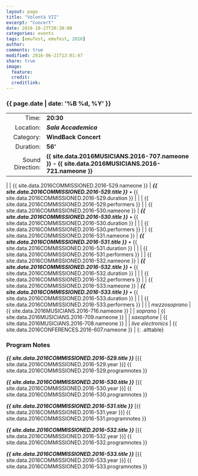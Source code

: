 ```yaml
---
layout: page
title: "Volontà VII"
excerpt: "Concert"
date: 2016-10-27T20:30:00
categories: events
tags: [emufest, emufest, 2016]
author:
comments: true
modified: 2016-06-21T13:01:47
share: true
image:
  feature:
  credit:
  creditlink:
---
```


### {{ page.date | date: '%B %d, %Y' }}

|  |  |
|------------:|:------------|
| Time: | **20:30** |
| Location: | ***Sala Accademica*** |
| Category: | **WindBack Concert** |
| Duration: | **56'** |
| Sound Direction: | **{{ site.data.2016MUSICIANS.2016-707.nameone }} - {{ site.data.2016MUSICIANS.2016-721.nameone }}** |
|
| {{ site.data.2016COMMISSIONED.2016-529.nameone }} | ***{{ site.data.2016COMMISSIONED.2016-529.title }}*** • {{ site.data.2016COMMISSIONED.2016-529.duration }} |
|  | {{ site.data.2016COMMISSIONED.2016-529.performers }} |
| {{ site.data.2016COMMISSIONED.2016-530.nameone }} | ***{{ site.data.2016COMMISSIONED.2016-530.title }}*** • {{ site.data.2016COMMISSIONED.2016-530.duration }} |
|  | {{ site.data.2016COMMISSIONED.2016-530.performers }} |
| {{ site.data.2016COMMISSIONED.2016-531.nameone }} | ***{{ site.data.2016COMMISSIONED.2016-531.title }}*** • {{ site.data.2016COMMISSIONED.2016-531.duration }} |
|  | {{ site.data.2016COMMISSIONED.2016-531.performers }} |
| {{ site.data.2016COMMISSIONED.2016-532.nameone }} | ***{{ site.data.2016COMMISSIONED.2016-532.title }}*** • {{ site.data.2016COMMISSIONED.2016-532.duration }} |
|  | {{ site.data.2016COMMISSIONED.2016-532.performers }} |
| {{ site.data.2016COMMISSIONED.2016-533.nameone }} | ***{{ site.data.2016COMMISSIONED.2016-533.title }}*** • {{ site.data.2016COMMISSIONED.2016-533.duration }} |
|  | {{ site.data.2016COMMISSIONED.2016-533.performers }} |
|
|  *mezzosoprano* | {{ site.data.2016MUSICIANS.2016-716.nameone }} |
|  *soprano* | {{ site.data.2016MUSICIANS.2016-709.nameone }} |
|  *saxophone* | {{ site.data.2016MUSICIANS.2016-708.nameone }} |
|  *live electronics* | {{ site.data.2016CONFERENCES.2016-607.nameone }} |
{: .alttable}

### Program Notes

***{{ site.data.2016COMMISSIONED.2016-529.title }}*** [{{ site.data.2016COMMISSIONED.2016-529.year }}] {{ site.data.2016COMMISSIONED.2016-529.programnotes }}

***{{ site.data.2016COMMISSIONED.2016-530.title }}*** [{{ site.data.2016COMMISSIONED.2016-530.year }}] {{ site.data.2016COMMISSIONED.2016-530.programnotes }}

***{{ site.data.2016COMMISSIONED.2016-531.title }}*** [{{ site.data.2016COMMISSIONED.2016-531.year }}] {{ site.data.2016COMMISSIONED.2016-531.programnotes }}

***{{ site.data.2016COMMISSIONED.2016-532.title }}*** [{{ site.data.2016COMMISSIONED.2016-532.year }}] {{ site.data.2016COMMISSIONED.2016-532.programnotes }}

***{{ site.data.2016COMMISSIONED.2016-533.title }}*** [{{ site.data.2016COMMISSIONED.2016-533.year }}] {{ site.data.2016COMMISSIONED.2016-533.programnotes }}
